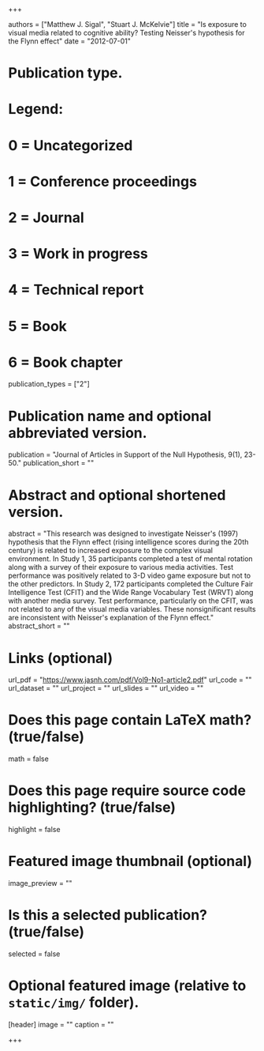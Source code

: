 +++

authors = ["Matthew J. Sigal", "Stuart J. McKelvie"]
title = "Is exposure to visual media related to cognitive ability? Testing Neisser's hypothesis for the Flynn effect"
date = "2012-07-01"

# Publication type.
# Legend:
# 0 = Uncategorized
# 1 = Conference proceedings
# 2 = Journal
# 3 = Work in progress
# 4 = Technical report
# 5 = Book
# 6 = Book chapter
publication_types = ["2"]

# Publication name and optional abbreviated version.
publication = "Journal of Articles in Support of the Null Hypothesis, 9(1), 23-50."
publication_short = ""

# Abstract and optional shortened version.
abstract = "This research was designed to investigate Neisser's (1997) hypothesis that the Flynn effect (rising intelligence scores during the 20th century) is related to increased exposure to the complex visual environment. In Study 1, 35 participants completed a test of mental rotation along with a survey of their exposure to various media activities. Test performance was positively related to 3-D video game exposure but not to the other predictors. In Study 2, 172 participants completed the Culture Fair Intelligence Test (CFIT) and the Wide Range Vocabulary Test (WRVT) along with another media survey. Test performance, particularly on the CFIT, was not related to any of the visual media variables. These nonsignificant results are inconsistent with Neisser's explanation of the Flynn effect."
abstract_short = ""

# Links (optional)
url_pdf = "https://www.jasnh.com/pdf/Vol9-No1-article2.pdf"
url_code = ""
url_dataset = ""
url_project = ""
url_slides = ""
url_video = ""

# Does this page contain LaTeX math? (true/false)
math = false

# Does this page require source code highlighting? (true/false)
highlight = false

# Featured image thumbnail (optional)
image_preview = ""

# Is this a selected publication? (true/false)
selected = false

# Optional featured image (relative to `static/img/` folder).
[header]
image = ""
caption = ""

+++
